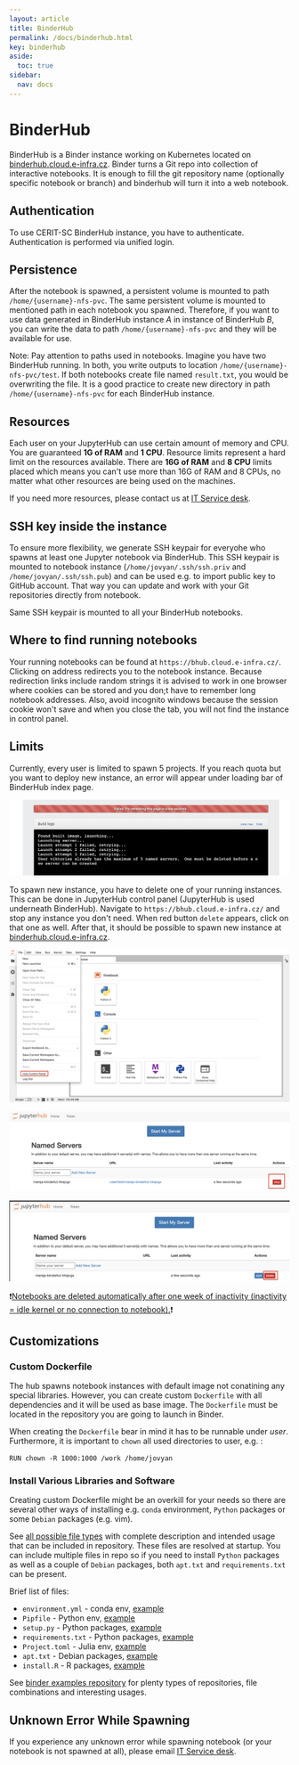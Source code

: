 ```yaml
---
layout: article
title: BinderHub
permalink: /docs/binderhub.html
key: binderhub
aside:
  toc: true
sidebar:
  nav: docs
---
```

# BinderHub

BinderHub is a Binder instance working on Kubernetes located on [binderhub.cloud.e-infra.cz](https://binderhub.cloud.e-infra.cz/). Binder turns a Git repo into collection of interactive notebooks. It is enough to fill the git repository name (optionally specific notebook or branch) and binderhub will turn it into a web notebook. 

## Authentication
To use CERIT-SC BinderHub instance, you have to authenticate. Authentication is performed via unified login. 

## Persistence
After the notebook is spawned, a persistent volume is mounted to path `/home/{username}-nfs-pvc`. The same persistent volume is mounted to mentioned path in each notebook you spawned. Therefore, if you want to use data generated in BinderHub instance *A* in instance of BinderHub *B*, you can write the data to path `/home/{username}-nfs-pvc` and they will be available for use. 

Note: Pay attention to paths used in notebooks. Imagine you have two BinderHub running. In both, you write outputs to location `/home/{username}-nfs-pvc/test`. If both notebooks create file named `result.txt`, you would be overwriting the file. It is a good practice to create new directory in path `/home/{username}-nfs-pvc` for each BinderHub instance. 

## Resources
Each user on your JupyterHub can use certain amount of memory and CPU. You are guaranteed **1G of RAM** and **1 CPU**. Resource limits represent a hard limit on the resources available. There are **16G of RAM** and **8 CPU** limits placed which means you can't use more than 16G of RAM and 8 CPUs, no matter what other resources are being used on the machines. 

If you need more resources, please contact us at <a href="mailto:k8s@ics.muni.cz">IT Service desk</a>.

## SSH key inside the instance
To ensure more flexibility, we generate SSH keypair for everyohe who spawns at least one Jupyter notebook via BinderHub. This SSH keypair is mounted to notebook instance (`/home/jovyan/.ssh/ssh.priv` and `/home/jovyan/.ssh/ssh.pub`) and can be used e.g. to import public key to GitHub account. That way you can update and work with your Git repositories directly from notebook.

Same SSH keypair is mounted to all your BinderHub notebooks.

## Where to find running notebooks
Your running notebooks can be found at `https://bhub.cloud.e-infra.cz/`. Clicking on address redirects you to the notebook instance. Because redirection links include random strings it is advised to work in one browser where cookies can be stored and you don;t have to remember long notebook addresses. Also, avoid incognito windows because the session cookie won't save and when you close the tab, you will not find the instance in control panel. 

## Limits
Currently, every user is limited to spawn 5 projects. If you reach quota but you want to deploy new instance, an error will appear under loading bar of BinderHub index page.

![projects_limit](binderhub-images/limit.png)

To spawn new instance, you have to delete one of your running instances.  This can be done in JupyterHub control panel (JupyterHub is used underneath BinderHub). Navigate to `https://bhub.cloud.e-infra.cz/` and stop any instance you don't need. When red button `delete` appears, click on that one as well. After that, it should be possible to spawn new instance at [binderhub.cloud.e-infra.cz](https://binderhub.cloud.e-infra.cz/).

![projects_panel](binderhub-images/hubpanel.png)

![projects_stop](binderhub-images/stop.png)

![projects_delete](binderhub-images/delete.png)

❗️<ins>Notebooks are deleted automatically after one week of inactivity (inactivity = idle kernel or no connection to notebook).</ins>❗️

## Customizations
### Custom Dockerfile
The hub spawns notebook instances with default image not conatining any special libraries. However, you can create custom `Dockerfile` with all dependencies and it will be used as base image. The `Dockerfile` must be located in the repository you are going to launch in Binder. 

When creating the `Dockerfile` bear in mind it has to be runnable under *user*. Furthermore, it is important to `chown` all used directories to user, e.g. :
```
RUN chown -R 1000:1000 /work /home/jovyan
```

### Install Various Libraries and Software
Creating custom Dockerfile might be an overkill for your needs so there are several other ways of installing e.g. `conda` environment, `Python` packages or some `Debian` packages (e.g. vim). 

See [all possible file types](https://repo2docker.readthedocs.io/en/latest/config_files.html) with complete description and intended usage that can be included in repository. These files are resolved at startup. You can include multiple files in repo so if you need to install `Python` packages as well as a couple of `Debian` packages, both `apt.txt` and `requirements.txt` can be present.

Brief list of files:
- `environment.yml` - conda env, [example](https://github.com/binder-examples/python-conda_pip/tree/3b7126f39253f92bb13ce7ea155fd8a121082afe)
- `Pipfile` - Python env, [example](https://github.com/binder-examples/pipfile)
- `setup.py` - Python packages, [example](https://github.com/binder-examples/setup.py)
- `requirements.txt` - Python packages, [example](https://github.com/binder-examples/requirements)
- `Project.toml` - Julia env, [example](https://github.com/binder-examples/demo-julia)
- `apt.txt` - Debian packages, [example](https://github.com/binder-examples/apt_install)
- `install.R` - R packages, [example](https://github.com/binder-examples/r)

See [binder examples repository](https://github.com/orgs/binder-examples/repositories?page=1&type=all) for plenty types of repositories, file combinations and interesting usages.

## Unknown Error While Spawning
If you experience any unknown error while spawning notebook (or your notebook is not spawned at all), please email <a href="mailto:k8s@ics.muni.cz">IT Service desk</a>.





